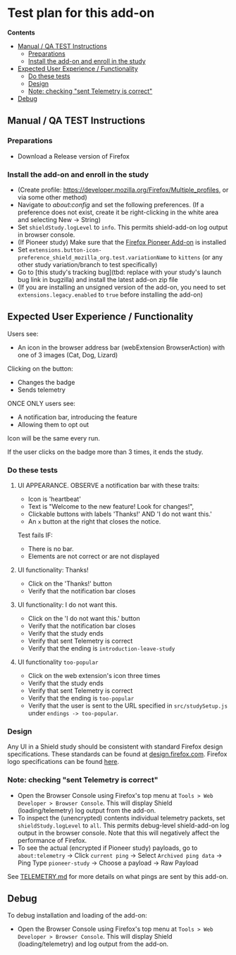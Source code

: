 # Test plan for this add-on

<!-- START doctoc generated TOC please keep comment here to allow auto update -->

<!-- DON'T EDIT THIS SECTION, INSTEAD RE-RUN doctoc TO UPDATE -->

**Contents**

* [Manual / QA TEST Instructions](#manual--qa-test-instructions)
  * [Preparations](#preparations)
  * [Install the add-on and enroll in the study](#install-the-add-on-and-enroll-in-the-study)
* [Expected User Experience / Functionality](#expected-user-experience--functionality)
  * [Do these tests](#do-these-tests)
  * [Design](#design)
  * [Note: checking "sent Telemetry is correct"](#note-checking-sent-telemetry-is-correct)
* [Debug](#debug)

<!-- END doctoc generated TOC please keep comment here to allow auto update -->

## Manual / QA TEST Instructions

### Preparations

* Download a Release version of Firefox

### Install the add-on and enroll in the study

* (Create profile: <https://developer.mozilla.org/Firefox/Multiple_profiles>, or via some other method)
* Navigate to _about:config_ and set the following preferences. (If a preference does not exist, create it be right-clicking in the white area and selecting New -> String)
* Set `shieldStudy.logLevel` to `info`. This permits shield-add-on log output in browser console.
* (If Pioneer study) Make sure that the [Firefox Pioneer Add-on](https://addons.mozilla.org/en-US/firefox/addon/firefox-pioneer/) is installed
* Set `extensions.button-icon-preference_shield_mozilla_org.test.variationName` to `kittens` (or any other study variation/branch to test specifically)
* Go to [this study's tracking bug](tbd: replace with your study's launch bug link in bugzilla) and install the latest add-on zip file
* (If you are installing an unsigned version of the add-on, you need to set `extensions.legacy.enabled` to `true` before installing the add-on)

## Expected User Experience / Functionality

Users see:

* An icon in the browser address bar (webExtension BrowserAction) with one of 3 images (Cat, Dog, Lizard)

Clicking on the button:

* Changes the badge
* Sends telemetry

ONCE ONLY users see:

* A notification bar, introducing the feature
* Allowing them to opt out

Icon will be the same every run.

If the user clicks on the badge more than 3 times, it ends the study.

### Do these tests

1. UI APPEARANCE. OBSERVE a notification bar with these traits:

   * Icon is 'heartbeat'
   * Text is "Welcome to the new feature! Look for changes!",
   * Clickable buttons with labels 'Thanks!' AND 'I do not want this.'
   * An `x` button at the right that closes the notice.

   Test fails IF:

   * There is no bar.
   * Elements are not correct or are not displayed

2. UI functionality: Thanks!

   * Click on the 'Thanks!' button
   * Verify that the notification bar closes

2. UI functionality: I do not want this.

   * Click on the 'I do not want this.' button
   * Verify that the notification bar closes
   * Verify that the study ends
   * Verify that sent Telemetry is correct
   * Verify that the ending is `introduction-leave-study`

5. UI functionality `too-popular`

   * Click on the web extension's icon three times
   * Verify that the study ends
   * Verify that sent Telemetry is correct
   * Verify that the ending is `too-popular`
   * Verify that the user is sent to the URL specified in `src/studySetup.js` under `endings -> too-popular`.

### Design

Any UI in a Shield study should be consistent with standard Firefox design specifications. These standards can be found at [design.firefox.com](https://design.firefox.com/photon/welcome.html). Firefox logo specifications can be found [here](https://design.firefox.com/photon/visuals/product-identity-assets.html).

### Note: checking "sent Telemetry is correct"

* Open the Browser Console using Firefox's top menu at `Tools > Web Developer > Browser Console`. This will display Shield (loading/telemetry) log output from the add-on.
* To inspect the (unencrypted) contents individual telemetry packets, set `shieldStudy.logLevel` to `all`. This permits debug-level shield-add-on log output in the browser console. Note that this will negatively affect the performance of Firefox.
* To see the actual (encrypted if Pioneer study) payloads, go to `about:telemetry` -> Click `current ping` -> Select `Archived ping data` -> Ping Type `pioneer-study` -> Choose a payload -> Raw Payload

See [TELEMETRY.md](./TELEMETRY.md) for more details on what pings are sent by this add-on.

## Debug

To debug installation and loading of the add-on:

* Open the Browser Console using Firefox's top menu at `Tools > Web Developer > Browser Console`. This will display Shield (loading/telemetry) and log output from the add-on.
